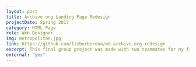 ```yaml
---
layout: post
title: Archive.org Landing Page Redesign
projectDate: Spring 2017
category: HTML Page
role: Web Designer
img: metropolitan.jpg
link: https://github.com/lizberberena/wd-archive.org-redesign
excerpt: This final group project was made with two teammates for my first university Web Design course my sophomore year. The goal was to recreate three page of the Metropolitan Museum's portal on Archive.org and redesign the landing page. This was the first time I hard-coded a page since my senior high school web design class, and using CodePen.io I discovered I really enjoyed using HTML and CSS.
external: "yes"
---
```

